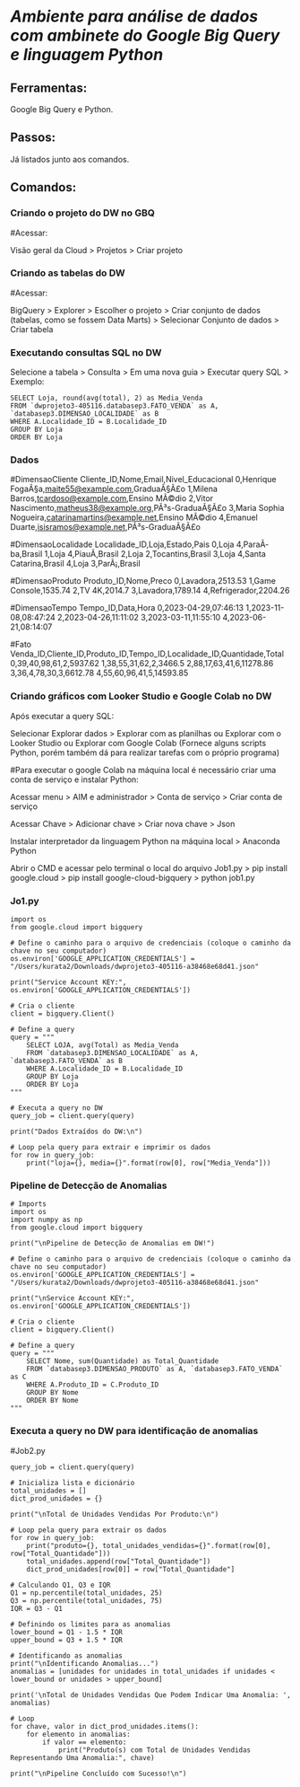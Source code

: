 # ***Ambiente para análise de dados com ambinete do Google Big Query e linguagem Python***


## Ferramentas: 
Google Big Query e Python.

## Passos: 
Já listados junto aos comandos.

## Comandos:

### Criando o projeto do DW no GBQ

#Acessar:

Visão geral da Cloud > Projetos > Criar projeto


### Criando as tabelas do DW

#Acessar:
 
 BigQuery > Explorer > Escolher o projeto > Criar conjunto de dados (tabelas, como se fossem Data Marts) > Selecionar Conjunto de dados > Criar tabela 


### Executando consultas SQL no DW

Selecione a tabela > Consulta > Em uma nova guia > Executar query SQL > Exemplo:
```
SELECT Loja, round(avg(total), 2) as Media_Venda  
FROM `dwprojeto3-405116.databasep3.FATO_VENDA` as A, `databasep3.DIMENSAO_LOCALIDADE` as B
WHERE A.Localidade_ID = B.Localidade_ID
GROUP BY Loja
ORDER BY Loja
```

### Dados

#DimensaoCliente
Cliente_ID,Nome,Email,Nivel_Educacional
0,Henrique FogaÃ§a,maite55@example.com,GraduaÃ§Ã£o
1,Milena Barros,tcardoso@example.com,Ensino MÃ©dio
2,Vitor Nascimento,matheus38@example.org,PÃ³s-GraduaÃ§Ã£o
3,Maria Sophia Nogueira,catarinamartins@example.net,Ensino MÃ©dio
4,Emanuel Duarte,isisramos@example.net,PÃ³s-GraduaÃ§Ã£o

#DimensaoLocalidade
Localidade_ID,Loja,Estado,Pais
0,Loja 4,ParaÃ­ba,Brasil
1,Loja 4,PiauÃ­,Brasil
2,Loja 2,Tocantins,Brasil
3,Loja 4,Santa Catarina,Brasil
4,Loja 3,ParÃ¡,Brasil

#DimensaoProduto
Produto_ID,Nome,Preco
0,Lavadora,2513.53
1,Game Console,1535.74
2,TV 4K,2014.7
3,Lavadora,1789.14
4,Refrigerador,2204.26

#DimensaoTempo
Tempo_ID,Data,Hora
0,2023-04-29,07:46:13
1,2023-11-08,08:47:24
2,2023-04-26,11:11:02
3,2023-03-11,11:55:10
4,2023-06-21,08:14:07

#Fato
Venda_ID,Cliente_ID,Produto_ID,Tempo_ID,Localidade_ID,Quantidade,Total
0,39,40,98,61,2,5937.62
1,38,55,31,62,2,3466.5
2,88,17,63,41,6,11278.86
3,36,4,78,30,3,6612.78
4,55,60,96,41,5,14593.85


### Criando gráficos com Looker Studio e Google Colab no DW

Após executar a query SQL: 

Selecionar Explorar dados > Explorar com as planilhas ou Explorar com o Looker Studio ou Explorar com Google Colab (Fornece alguns scripts Python, porém também dá para realizar tarefas com o próprio programa)

#Para executar o google Colab na máquina local é necessário criar uma conta de serviço e instalar Python:

Acessar menu > AIM e administrador > Conta de serviço > Criar conta de serviço 

Acessar Chave > Adicionar chave > Criar nova chave > Json

Instalar interpretador da linguagem Python na máquina local > Anaconda Python 

Abrir o CMD e acessar pelo terminal o local do arquivo Job1.py > pip install google.cloud > pip install google-cloud-bigquery > python job1.py

### Jo1.py
```
import os
from google.cloud import bigquery

# Define o caminho para o arquivo de credenciais (coloque o caminho da chave no seu computador)
os.environ['GOOGLE_APPLICATION_CREDENTIALS'] = "/Users/kurata2/Downloads/dwprojeto3-405116-a38468e68d41.json" 

print("Service Account KEY:", os.environ['GOOGLE_APPLICATION_CREDENTIALS'])

# Cria o cliente
client = bigquery.Client()

# Define a query
query = """
   	SELECT LOJA, avg(Total) as Media_Venda
	FROM `databasep3.DIMENSAO_LOCALIDADE` as A, `databasep3.FATO_VENDA` as B
	WHERE A.Localidade_ID = B.Localidade_ID
	GROUP BY Loja
	ORDER BY Loja
"""

# Executa a query no DW
query_job = client.query(query)

print("Dados Extraídos do DW:\n")

# Loop pela query para extrair e imprimir os dados
for row in query_job:
    print("loja={}, media={}".format(row[0], row["Media_Venda"]))
```


### Pipeline de Detecção de Anomalias
```
# Imports
import os
import numpy as np
from google.cloud import bigquery

print("\nPipeline de Detecção de Anomalias em DW!")

# Define o caminho para o arquivo de credenciais (coloque o caminho da chave no seu computador)
os.environ['GOOGLE_APPLICATION_CREDENTIALS'] = "/Users/kurata2/Downloads/dwprojeto3-405116-a38468e68d41.json"

print("\nService Account KEY:", os.environ['GOOGLE_APPLICATION_CREDENTIALS'])

# Cria o cliente
client = bigquery.Client()

# Define a query
query = """
   	SELECT Nome, sum(Quantidade) as Total_Quantidade
    FROM `databasep3.DIMENSAO_PRODUTO` as A, `databasep3.FATO_VENDA` as C
    WHERE A.Produto_ID = C.Produto_ID
    GROUP BY Nome
    ORDER BY Nome
"""
```



### Executa a query no DW para identificação de anomalias
#Job2.py
```
query_job = client.query(query)

# Inicializa lista e dicionário
total_unidades = []
dict_prod_unidades = {}

print("\nTotal de Unidades Vendidas Por Produto:\n")

# Loop pela query para extrair os dados
for row in query_job:
    print("produto={}, total_unidades_vendidas={}".format(row[0], row["Total_Quantidade"]))
    total_unidades.append(row["Total_Quantidade"])
    dict_prod_unidades[row[0]] = row["Total_Quantidade"]

# Calculando Q1, Q3 e IQR
Q1 = np.percentile(total_unidades, 25)
Q3 = np.percentile(total_unidades, 75)
IQR = Q3 - Q1

# Definindo os limites para as anomalias
lower_bound = Q1 - 1.5 * IQR
upper_bound = Q3 + 1.5 * IQR

# Identificando as anomalias
print("\nIdentificando Anomalias...")
anomalias = [unidades for unidades in total_unidades if unidades < lower_bound or unidades > upper_bound]

print('\nTotal de Unidades Vendidas Que Podem Indicar Uma Anomalia: ', anomalias)

# Loop
for chave, valor in dict_prod_unidades.items():
    for elemento in anomalias:
        if valor == elemento:
            print("Produto(s) com Total de Unidades Vendidas Representando Uma Anomalia:", chave)

print("\nPipeline Concluído com Sucesso!\n")

```